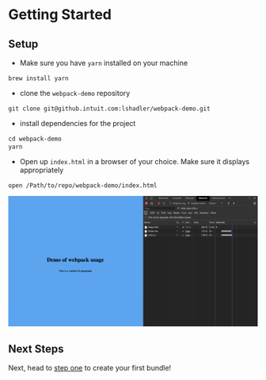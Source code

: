 # Getting Started

## Setup

- Make sure you have `yarn` installed on your machine

```shell
brew install yarn
```

- clone the `webpack-demo` repository

```shell
git clone git@github.intuit.com:lshadler/webpack-demo.git
```

- install dependencies for the project

```shell
cd webpack-demo
yarn
```

- Open up `index.html` in a browser of your choice. Make sure it displays appropriately

```shell
open /Path/to/repo/webpack-demo/index.html
```

![Webpack Initial Demo](./images/webpack-demo-initial.png)

## Next Steps

Next, head to [step one](step-1-creating-the-bundle.md) to create your first bundle!

